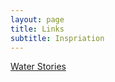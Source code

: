 ```yaml
---
layout: page
title: Links
subtitle: Inspriation
---
```


[Water Stories](https://www.waterstories.com)
